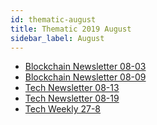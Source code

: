 ```yaml
---
id: thematic-august
title: Thematic 2019 August
sidebar_label: August
---
```


- <a href="/html/Thematic/2019/August/Blockchain Newsletter 08-03.html" target="_parent">Blockchain Newsletter 08-03</a>
- <a href="/html/Thematic/2019/August/Blockchain Newsletter 08-09.html" target="_parent">Blockchain Newsletter 08-09</a>
- <a href="/html/Thematic/2019/August/Tech Newsletter 08-13.html" target="_parent">Tech Newsletter 08-13</a>
- <a href="/html/Thematic/2019/August/Tech Newsletter 08-19.html" target="_parent">Tech Newsletter 08-19</a>
- <a href="/html/Thematic/2019/August/Tech Weekly 27-8.html" target="_parent">Tech Weekly 27-8</a>